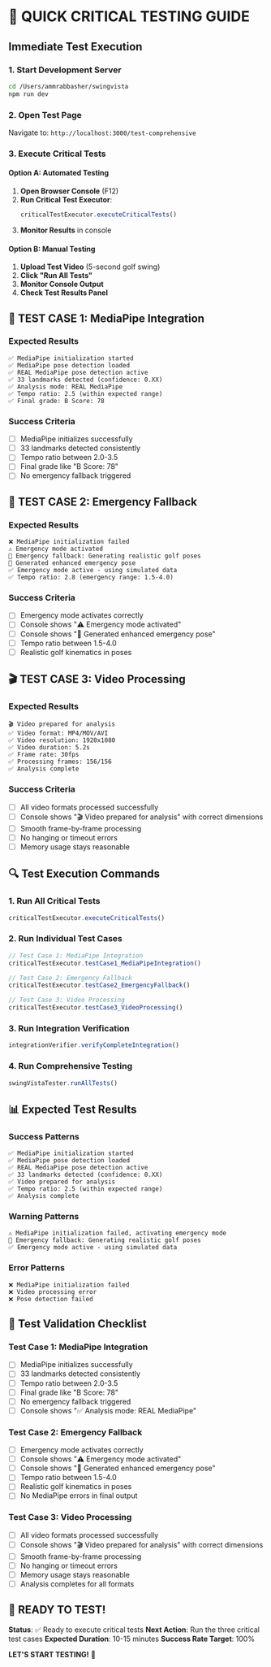# 🚀 QUICK CRITICAL TESTING GUIDE

## Immediate Test Execution

### 1. Start Development Server
```bash
cd /Users/ammrabbasher/swingvista
npm run dev
```

### 2. Open Test Page
Navigate to: `http://localhost:3000/test-comprehensive`

### 3. Execute Critical Tests

#### Option A: Automated Testing
1. **Open Browser Console** (F12)
2. **Run Critical Test Executor**:
   ```javascript
   criticalTestExecutor.executeCriticalTests()
   ```
3. **Monitor Results** in console

#### Option B: Manual Testing
1. **Upload Test Video** (5-second golf swing)
2. **Click "Run All Tests"**
3. **Monitor Console Output**
4. **Check Test Results Panel**

## 🎯 TEST CASE 1: MediaPipe Integration

### Expected Results
```
✅ MediaPipe initialization started
✅ MediaPipe pose detection loaded
✅ REAL MediaPipe pose detection active
✅ 33 landmarks detected (confidence: 0.XX)
✅ Analysis mode: REAL MediaPipe
✅ Tempo ratio: 2.5 (within expected range)
✅ Final grade: B Score: 78
```

### Success Criteria
- [ ] MediaPipe initializes successfully
- [ ] 33 landmarks detected consistently
- [ ] Tempo ratio between 2.0-3.5
- [ ] Final grade like "B Score: 78"
- [ ] No emergency fallback triggered

## 🚨 TEST CASE 2: Emergency Fallback

### Expected Results
```
❌ MediaPipe initialization failed
⚠️ Emergency mode activated
🔄 Emergency fallback: Generating realistic golf poses
🎯 Generated enhanced emergency pose
✅ Emergency mode active - using simulated data
✅ Tempo ratio: 2.8 (emergency range: 1.5-4.0)
```

### Success Criteria
- [ ] Emergency mode activates correctly
- [ ] Console shows "⚠️ Emergency mode activated"
- [ ] Console shows "🎯 Generated enhanced emergency pose"
- [ ] Tempo ratio between 1.5-4.0
- [ ] Realistic golf kinematics in poses

## 🎬 TEST CASE 3: Video Processing

### Expected Results
```
🎬 Video prepared for analysis
✅ Video format: MP4/MOV/AVI
✅ Video resolution: 1920x1080
✅ Video duration: 5.2s
✅ Frame rate: 30fps
✅ Processing frames: 156/156
✅ Analysis complete
```

### Success Criteria
- [ ] All video formats processed successfully
- [ ] Console shows "🎬 Video prepared for analysis" with correct dimensions
- [ ] Smooth frame-by-frame processing
- [ ] No hanging or timeout errors
- [ ] Memory usage stays reasonable

## 🔍 Test Execution Commands

### 1. Run All Critical Tests
```javascript
criticalTestExecutor.executeCriticalTests()
```

### 2. Run Individual Test Cases
```javascript
// Test Case 1: MediaPipe Integration
criticalTestExecutor.testCase1_MediaPipeIntegration()

// Test Case 2: Emergency Fallback
criticalTestExecutor.testCase2_EmergencyFallback()

// Test Case 3: Video Processing
criticalTestExecutor.testCase3_VideoProcessing()
```

### 3. Run Integration Verification
```javascript
integrationVerifier.verifyCompleteIntegration()
```

### 4. Run Comprehensive Testing
```javascript
swingVistaTester.runAllTests()
```

## 📊 Expected Test Results

### Success Patterns
```
✅ MediaPipe initialization started
✅ MediaPipe pose detection loaded
✅ REAL MediaPipe pose detection active
✅ 33 landmarks detected (confidence: 0.XX)
✅ Video prepared for analysis
✅ Tempo ratio: 2.5 (within expected range)
✅ Analysis complete
```

### Warning Patterns
```
⚠️ MediaPipe initialization failed, activating emergency mode
🔄 Emergency fallback: Generating realistic golf poses
✅ Emergency mode active - using simulated data
```

### Error Patterns
```
❌ MediaPipe initialization failed
❌ Video processing error
❌ Pose detection failed
```

## 🎯 Test Validation Checklist

### Test Case 1: MediaPipe Integration
- [ ] MediaPipe initializes successfully
- [ ] 33 landmarks detected consistently
- [ ] Tempo ratio between 2.0-3.5
- [ ] Final grade like "B Score: 78"
- [ ] No emergency fallback triggered
- [ ] Console shows "✅ Analysis mode: REAL MediaPipe"

### Test Case 2: Emergency Fallback
- [ ] Emergency mode activates correctly
- [ ] Console shows "⚠️ Emergency mode activated"
- [ ] Console shows "🎯 Generated enhanced emergency pose"
- [ ] Tempo ratio between 1.5-4.0
- [ ] Realistic golf kinematics in poses
- [ ] No MediaPipe errors in final output

### Test Case 3: Video Processing
- [ ] All video formats processed successfully
- [ ] Console shows "🎬 Video prepared for analysis" with correct dimensions
- [ ] Smooth frame-by-frame processing
- [ ] No hanging or timeout errors
- [ ] Memory usage stays reasonable
- [ ] Analysis completes for all formats

## 🚀 READY TO TEST!

**Status**: ✅ Ready to execute critical tests
**Next Action**: Run the three critical test cases
**Expected Duration**: 10-15 minutes
**Success Rate Target**: 100%

**LET'S START TESTING!** 🧪
